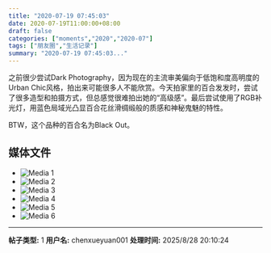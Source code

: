 ```yaml
---
title: "2020-07-19 07:45:03"
date: 2020-07-19T11:00:00+08:00
draft: false
categories: ["moments","2020","2020-07"]
tags: ["朋友圈","生活记录"]
summary: "2020-07-19 07:45:03..."
---
```


之前很少尝试Dark Photography，因为现在的主流审美偏向于低饱和度高明度的Urban Chic风格，拍出来可能很多人不能欣赏。今天拍家里的百合发发时，尝试了很多造型和拍摄方式，但总感觉很难拍出她的“高级感”。最后尝试使用了RGB补光灯，用蓝色局域光凸显百合花丝滑绸缎般的质感和神秘鬼魅的特性。

BTW，这个品种的百合名为Black Out。

## 媒体文件

- ![Media 1](/Moments/photos/2020-07-19/202007190745030.jpg)
- ![Media 2](/Moments/photos/2020-07-19/202007190745031.jpg)
- ![Media 3](/Moments/photos/2020-07-19/202007190745032.jpg)
- ![Media 4](/Moments/photos/2020-07-19/202007190745033.jpg)
- ![Media 5](/Moments/photos/2020-07-19/202007190745034.jpg)
- ![Media 6](/Moments/photos/2020-07-19/202007190745035.jpg)

---

**帖子类型:** 1
**用户名:** chenxueyuan001
**处理时间:** 2025/8/28 20:10:24